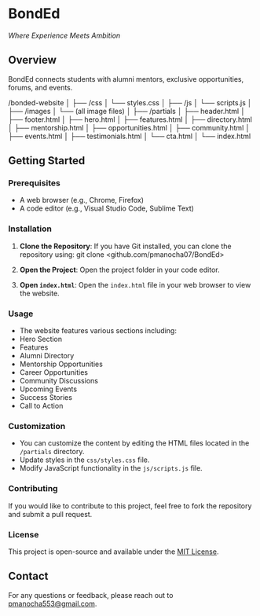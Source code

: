 # BondEd
*Where Experience Meets Ambition*

## Overview
BondEd connects students with alumni mentors, exclusive opportunities, forums, and events.

/bonded-website │ ├── /css │ └── styles.css │ ├── /js │ └── scripts.js │ ├── /images │ └── (all image files) │ ├── /partials │ ├── header.html │ ├── footer.html │ ├── hero.html │ ├── features.html │ ├── directory.html │ ├── mentorship.html │ ├── opportunities.html │ ├── community.html │ ├── events.html │ ├── testimonials.html │ └── cta.html │ └── index.html

## Getting Started

### Prerequisites

- A web browser (e.g., Chrome, Firefox)
- A code editor (e.g., Visual Studio Code, Sublime Text)

### Installation

1. **Clone the Repository**: 
   If you have Git installed, you can clone the repository using: git clone <github.com/pmanocha07/BondEd>
   
2. **Open the Project**: 
Open the project folder in your code editor.

3. **Open `index.html`**: 
Open the `index.html` file in your web browser to view the website.

### Usage

- The website features various sections including:
- Hero Section
- Features
- Alumni Directory
- Mentorship Opportunities
- Career Opportunities
- Community Discussions
- Upcoming Events
- Success Stories
- Call to Action

### Customization

- You can customize the content by editing the HTML files located in the `/partials` directory.
- Update styles in the `css/styles.css` file.
- Modify JavaScript functionality in the `js/scripts.js` file.

### Contributing

If you would like to contribute to this project, feel free to fork the repository and submit a pull request.

### License

This project is open-source and available under the [MIT License](LICENSE).

## Contact

For any questions or feedback, please reach out to pmanocha553@gmail.com.
